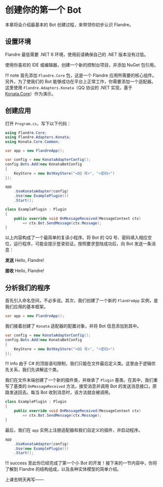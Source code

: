 # 创建你的第一个 Bot

本章将会介绍最基本的 Bot 创建过程，来带领你初步认识 Flandre。

## 设置环境

Flandre 最低需要 .NET 6 环境，使用前请确保自己的 .NET 版本没有过低。

使用你喜欢的 IDE 或编辑器，创建一个新的控制台项目，并添加 NuGet 包引用。

!!! note
    首先添加 `Flandre.Core` 包，这是一个 Flandre 应用所需要的核心组件。另外，为了使我们的 Bot 能够成功在平台上正常工作，你需要添加一个适配器。这里使用 `Flandre.Adapters.Konata`（QQ 协议的 .NET 实现，基于 [Konata.Core](https://github.com/KonataDev/Konata.Core)）作为演示。

## 创建应用

打开 `Program.cs`，写下以下代码：

```csharp
using Flandre.Core;
using Flandre.Adapters.Konata;
using Konata.Core.Common;

var app = new FlandreApp();

var config = new KonataAdapterConfig();
config.Bots.Add(new KonataBotConfig
{
    KeyStore = new BotKeyStore("<QQ 号>", "<密码>")
});

app
    .UseKonataAdapter(config)
    .Use(new ExamplePlugin())
    .Start();

class ExamplePlugin : Plugin
{
    public override void OnMessageReceived(MessageContext ctx)
        => ctx.Bot.SendMessage(ctx.Message);
}
```

以上内容构成了一个最简单的复读小程序。将 Bot 的 QQ 号、密码填入相应空位，运行程序，可能会提示登录验证。按照要求登陆成功后，向 Bot 发送一条消息：

**发送** Hello, Flandre!

**接收** Hello, Flandre!

## 分析我们的程序

首先引入命名空间，不必多说。其次，我们创建了一个新的 `FlandreApp` 实例，是我们应用的基本框架。

```csharp
var app = new FlandreApp();
```

我们接着创建了 `Konata` 适配器的配置对象，并将 Bot 信息添加到其中。

```csharp
var config = new KonataAdapterConfig();
config.Bots.Add(new KonataBotConfig
{
    KeyStore = new BotKeyStore("<QQ 号>", "<密码>")
});
```

!!! info
    由于 C# 的顶层语句限制，我们只能在文件最后定义类。这里由于逻辑优先关系，我们先讲解这个类。

我们在文件末端创建了一个新的插件类，并继承了 `Plugin` 基类。在其中，我们重写了基类的 `OnMessageReceived` 方法，接受消息并调用 Bot 的发送消息接口，原路发送回去。每当 Bot 收到消息时，该方法就会被调用。

```csharp
class ExamplePlugin : Plugin
{
    public override void OnMessageReceived(MessageContext ctx)
        => ctx.Bot.SendMessage(ctx.Message);
}
```

最后，我们在 `app` 实例上注册适配器和我们自定义的插件，并启动程序。

```csharp
app
    .UseKonataAdapter(config)
    .Use(new ExamplePlugin())
    .Start();
```

!!! success
    至此你已经完成了第一个小 Bot 的开发！接下来的一节内容中，你将了解到 Flandre 的结构组成，以及各种实体模型的简单介绍。

上课去明天再写——

